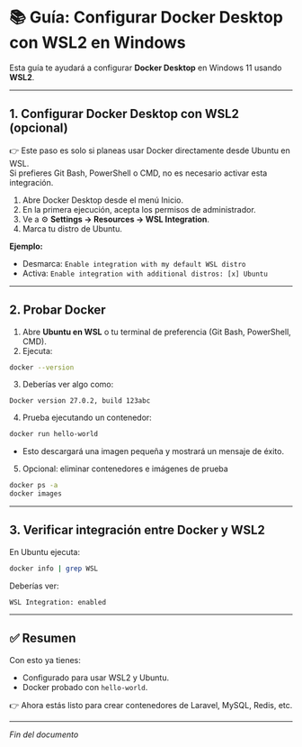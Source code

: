 # 📚 Guía: Configurar Docker Desktop con WSL2 en Windows

Esta guía te ayudará a configurar **Docker Desktop** en Windows 11 usando **WSL2**.  

---

## 1. Configurar Docker Desktop con WSL2 (opcional)

👉 Este paso es solo si planeas usar Docker directamente desde Ubuntu en WSL.  
Si prefieres Git Bash, PowerShell o CMD, no es necesario activar esta integración.

1. Abre Docker Desktop desde el menú Inicio.  
2. En la primera ejecución, acepta los permisos de administrador.  
3. Ve a ⚙️ **Settings → Resources → WSL Integration**.  
4. Marca tu distro de Ubuntu.  

**Ejemplo:**  
- Desmarca: `Enable integration with my default WSL distro`  
- Activa: `Enable integration with additional distros: [x] Ubuntu`  

---

## 2. Probar Docker

1. Abre **Ubuntu en WSL** o tu terminal de preferencia (Git Bash, PowerShell, CMD).  
2. Ejecuta:  

```bash
docker --version
```

3. Deberías ver algo como:  

```
Docker version 27.0.2, build 123abc
```

4. Prueba ejecutando un contenedor:  

```bash
docker run hello-world
```

- Esto descargará una imagen pequeña y mostrará un mensaje de éxito.  

5. Opcional: eliminar contenedores e imágenes de prueba  

```bash
docker ps -a
docker images
```

---

## 3. Verificar integración entre Docker y WSL2

En Ubuntu ejecuta:  

```bash
docker info | grep WSL
```

Deberías ver:  

```
WSL Integration: enabled
```

---

## ✅ Resumen

Con esto ya tienes:    
- Configurado para usar WSL2 y Ubuntu.  
- Docker probado con `hello-world`.  

👉 Ahora estás listo para crear contenedores de Laravel, MySQL, Redis, etc.

---

*Fin del documento*
